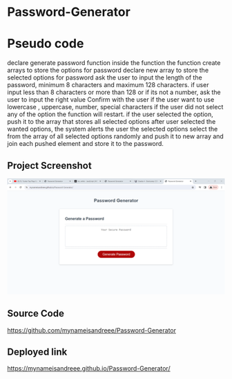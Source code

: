 # Password-Generator

# Pseudo code
declare generate password function
inside the function the function create arrays to store the options for password
declare new array to store the selected options for password
ask the user to input the length of the password, minimum 8 characters and maximum 128 characters.
if user input less than 8 characters or more than 128 or if its not a number, ask the user to input the right value 
Confirm with the user if the user want to use lowercase , uppercase, number, special characters 
if the user did not select any of the option the function will restart. 
if the user selected the option, push it to the array that stores all selected options 
after user selected the wanted options, the system alerts the user the selected options 
select the from the array of all selected options randomly 
and push it to new array and join each pushed element and store it to the password. 

## Project Screenshot
![alt text](screenshot.png)

## Source Code 
https://github.com/mynameisandreee/Password-Generator

## Deployed link
https://mynameisandreee.github.io/Password-Generator/
